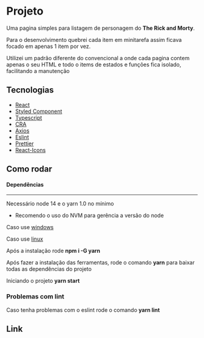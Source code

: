 # Projeto
Uma pagina simples para listagem de personagem do **The Rick and Morty**.


Para o desenvolvimento quebrei cada item em minitarefa assim ficava focado em apenas 1 item por vez.



Utilizei um padrão diferente do convencional a onde cada pagina contem apenas o seu HTML e todo o items de estados e funções fica isolado, facilitando a manutenção

## Tecnologias
* [React](https://reactjs.org/docs/getting-started.html)
* [Styled Component](https://styled-components.com/docs)
* [Typescript](https://www.typescriptlang.org/docs/handbook/typescript-in-5-minutes.html)
* [CRA](https://create-react-app.dev/docs/getting-started)
* [Axios](https://axios-http.com/ptbr/docs/intro)
* [Eslint](https://eslint.org/docs/latest/)
* [Prettier](https://prettier.io/docs/en/index.html)
* [React-Icons](https://react-icons.github.io/react-icons)

## Como rodar

#### Dependências
---
Necessário node 14 e o yarn 1.0 no mínimo

* Recomendo o uso do NVM para gerência a versão do node 

Caso use
[windows](https://github.com/coreybutler/nvm-windows)

Caso use 
[linux](https://github.com/nvm-sh/nvm)

Após a instalação rode **npm i -G yarn**

Após fazer a instalação das ferramentas, rode o comando **yarn** para baixar todas as dependências do projeto

Iniciando o projeto 
**yarn start**

### Problemas com lint 
Caso tenha problemas com o eslint rode o comando **yarn lint**

## Link
